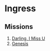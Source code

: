 # Ingress
## Missions
1. [Darling, I Miss U](https://github.com/atooy/Ingress/blob/master/Mission/Darling%2C%20I%20Miss%20U.png)
2. [Genesis]()
